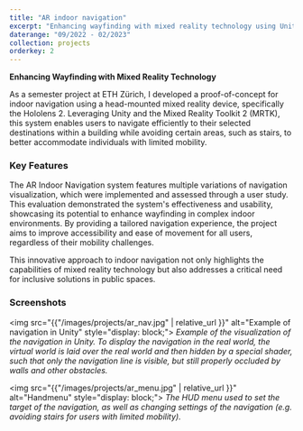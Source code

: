 ```yaml
---
title: "AR indoor navigation"
excerpt: "Enhancing wayfinding with mixed reality technology using Unity & Hololens 2."
daterange: "09/2022 - 02/2023"
collection: projects
orderkey: 2
---
```


**Enhancing Wayfinding with Mixed Reality Technology**

As a semester project at ETH Zürich, I developed a proof-of-concept for indoor navigation using a head-mounted mixed reality device, specifically the Hololens 2. Leveraging Unity and the Mixed Reality Toolkit 2 (MRTK), this system enables users to navigate efficiently to their selected destinations within a building while avoiding certain areas, such as stairs, to better accommodate individuals with limited mobility.

### Key Features

The AR Indoor Navigation system features multiple variations of navigation visualization, which were implemented and assessed through a user study. This evaluation demonstrated the system's effectiveness and usability, showcasing its potential to enhance wayfinding in complex indoor environments. By providing a tailored navigation experience, the project aims to improve accessibility and ease of movement for all users, regardless of their mobility challenges.

This innovative approach to indoor navigation not only highlights the capabilities of mixed reality technology but also addresses a critical need for inclusive solutions in public spaces.

### Screenshots

<img src="{{"/images/projects/ar_nav.jpg" | relative_url }}" alt="Example of navigation in Unity" style="display: block;">
*Example of the visualization of the navigation in Unity. To display the navigation in the real world, the virtual world is laid over the real world and then hidden by a special shader, such that only the navigation line is visible, but still properly occluded by walls and other obstacles.*

<img src="{{"/images/projects/ar_menu.jpg" | relative_url }}" alt="Handmenu" style="display: block;">
*The HUD menu used to set the target of the navigation, as well as changing settings of the navigation (e.g. avoiding stairs for users with limited mobility).*
